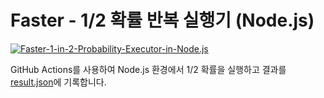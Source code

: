 # Faster - 1/2 확률 반복 실행기 (Node.js)

[![Faster-1-in-2-Probability-Executor-in-Node.js](https://github.com/MathematicsResearch/Faster-1-in-2-Probability-Executor-in-Node.js/actions/workflows/1-in-2-Probability-Executor-in-NodeJS.yml/badge.svg?branch=main)](https://github.com/MathematicsResearch/Faster-1-in-2-Probability-Executor-in-Node.js/actions/workflows/1-in-2-Probability-Executor-in-NodeJS.yml)

GitHub Actions를 사용하여 Node.js 환경에서 1/2 확률을 실행하고 결과를 <a href="https://github.com/MathematicsResearch/Faster-1-in-2-Probability-Executor-in-Node.js/blob/main/result.json">result.json</a>에 기록합니다.
